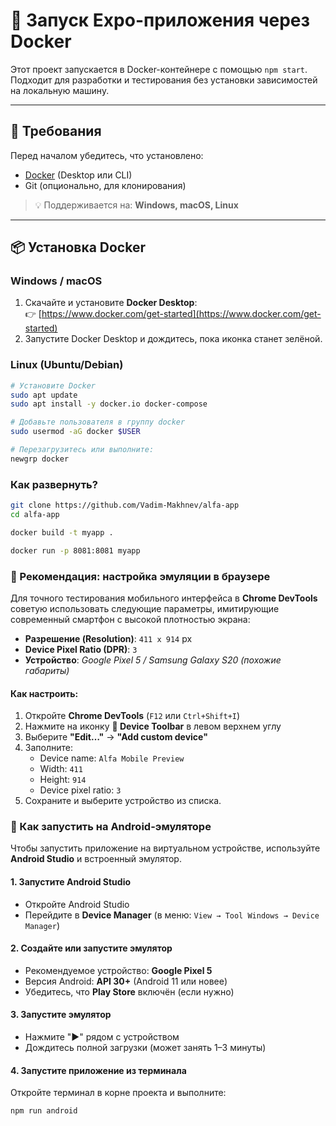 # 🚀 Запуск Expo-приложения через Docker

Этот проект запускается в Docker-контейнере с помощью `npm start`.  
Подходит для разработки и тестирования без установки зависимостей на локальную машину.

---

## 🐳 Требования

Перед началом убедитесь, что установлено:

- [Docker](https://www.docker.com/get-started) (Desktop или CLI)
- Git (опционально, для клонирования)

> 💡 Поддерживается на: **Windows, macOS, Linux**

---

## 📦 Установка Docker

### Windows / macOS

1. Скачайте и установите **Docker Desktop**:  
   👉 [https://www.docker.com/get-started](https://www.docker.com/get-started)
2. Запустите Docker Desktop и дождитесь, пока иконка станет зелёной.

### Linux (Ubuntu/Debian)

```bash
# Установите Docker
sudo apt update
sudo apt install -y docker.io docker-compose

# Добавьте пользователя в группу docker
sudo usermod -aG docker $USER

# Перезагрузитесь или выполните:
newgrp docker
```

### Как развернуть?

```bash
git clone https://github.com/Vadim-Makhnev/alfa-app
cd alfa-app
```

```bash
docker build -t myapp .

docker run -p 8081:8081 myapp
```

### 📱 Рекомендация: настройка эмуляции в браузере

Для точного тестирования мобильного интерфейса в **Chrome DevTools** советую использовать следующие параметры, имитирующие современный смартфон с высокой плотностью экрана:

- **Разрешение (Resolution)**: `411 x 914` px
- **Device Pixel Ratio (DPR)**: `3`
- **Устройство**: _Google Pixel 5 / Samsung Galaxy S20 (похожие габариты)_

#### Как настроить:

1. Откройте **Chrome DevTools** (`F12` или `Ctrl+Shift+I`)
2. Нажмите на иконку **📱 Device Toolbar** в левом верхнем углу
3. Выберите **"Edit…"** → **"Add custom device"**
4. Заполните:
   - Device name: `Alfa Mobile Preview`
   - Width: `411`
   - Height: `914`
   - Device pixel ratio: `3`
5. Сохраните и выберите устройство из списка.

### 📱 Как запустить на Android-эмуляторе

Чтобы запустить приложение на виртуальном устройстве, используйте **Android Studio** и встроенный эмулятор.

#### 1. Запустите Android Studio

- Откройте Android Studio
- Перейдите в **Device Manager** (в меню: `View → Tool Windows → Device Manager`)

#### 2. Создайте или запустите эмулятор

- Рекомендуемое устройство: **Google Pixel 5**
- Версия Android: **API 30+** (Android 11 или новее)
- Убедитесь, что **Play Store** включён (если нужно)

#### 3. Запустите эмулятор

- Нажмите "▶️" рядом с устройством
- Дождитесь полной загрузки (может занять 1–3 минуты)

#### 4. Запустите приложение из терминала

Откройте терминал в корне проекта и выполните:

```bash
npm run android
```
